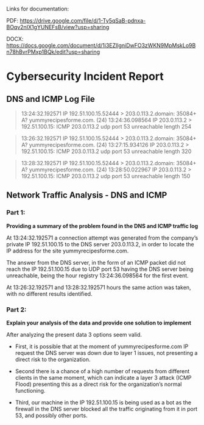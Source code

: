 Links for documentation:

PDF: https://drive.google.com/file/d/1-Ty5qSaB-pdnxa-BOqv2nIX1gYUNEFsB/view?usp=sharing

DOCX: https://docs.google.com/document/d/1i3EZIlgniDwFO3zWKN9MpMskLo9Bn78hBvrPMxp1BQk/edit?usp=sharing

# Cybersecurity Incident Report

## DNS and ICMP Log File

>13:24:32.192571 IP 192.51.100.15.52444 > 203.0.113.2.domain: 35084+ A?
yummyrecipesforme.com. (24)
>13:24:36.098564 IP 203.0.113.2 > 192.51.100.15: ICMP 203.0.113.2
udp port 53 unreachable length 254

>13:26:32.192571 IP 192.51.100.15.52444 > 203.0.113.2.domain: 35084+ A?
yummyrecipesforme.com. (24)
>13:27:15.934126 IP 203.0.113.2 > 192.51.100.15: ICMP 203.0.113.2
udp port 53 unreachable length 320

>13:28:32.192571 IP 192.51.100.15.52444 > 203.0.113.2.domain: 35084+ A?
yummyrecipesforme.com. (24)
>13:28:50.022967 IP 203.0.113.2 > 192.51.100.15: ICMP 203.0.113.2
udp port 53 unreachable length 150

## Network Traffic Analysis - DNS and ICMP

### Part 1: 

**Providing a summary of the problem found in the DNS and ICMP
traffic log**

At 13:24:32.192571 a connection attempt was generated from the company’s private IP 192.51.100.15 to the DNS server 203.0.113.2, in order to locate the IP
address for the site yummyrecipesforme.com.

The answer from the DNS server, in the form of an ICMP packet did not reach
the IP 192.51.100.15 due to UDP port 53 having the DNS server being unreachable, being the hour registry 13:24:36.098564 for the first event.

At 13:26:32.192571 and 13:28:32.192571 hours the same action was taken, with no different results identified.

### Part 2:

**Explain your analysis of the data and provide one solution to implement**

After analyzing the present data 3 options seem valid.

- First, it is possible that at the moment of yummyrecipesforme.com IP request the DNS server was down due to layer 1 issues, not presenting a direct risk to the organization. 

- Second there is a chance of a high number of requests from different clients in the same moment, which can indicate a layer 3 attack (ICMP Flood) presenting this as a direct risk for the organization’s
normal functioning.

- Third, our machine in the IP 192.51.100.15 is being used as a bot as the firewall in the DNS server blocked all the traffic originating from it in port 53, and possibly other ports.
